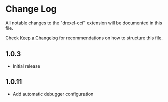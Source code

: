 # Change Log

All notable changes to the "drexel-cci" extension will be documented in this file.

Check [Keep a Changelog](http://keepachangelog.com/) for recommendations on how to structure this file.

## 1.0.3

- Initial release

## 1.0.11

- Add automatic debugger configuration